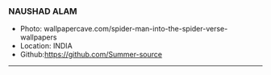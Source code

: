 ### NAUSHAD ALAM

- Photo: wallpapercave.com/spider-man-into-the-spider-verse-wallpapers
- Location: INDIA
- Github:https://github.com/Summer-source

***
